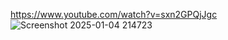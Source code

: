 https://www.youtube.com/watch?v=sxn2GPQjJgc
![Screenshot 2025-01-04 214723](https://github.com/user-attachments/assets/c760c664-a96a-46c9-8633-331b016a98b5)
